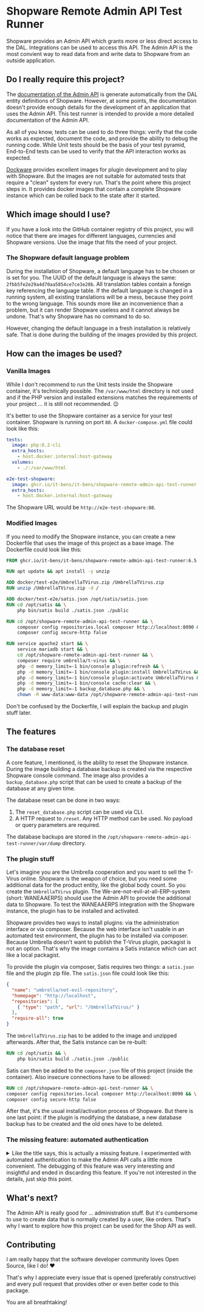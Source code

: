 # Shopware Remote Admin API Test Runner

Shopware provides an Admin API which grants more or less direct access to the DAL. Integrations can be used to access this API. The Admin API is the most convient way to read data from and write data to Shopware from an outside application.

## Do I really require this project?

The [documentation of the Admin API](https://shopware.stoplight.io/docs/admin-api/branches/v6.5/twpxvnspkg3yu-quick-start-guide) is generate automatically from the DAL entity definitions of Shopware. However, at some points, the documentation doesn't provide enough details for the development of an application that uses the Admin API. This test runner is intended to provide a more detailed documentation of the Admin API.

As all of you know, tests can be used to do three things: verify that the code works as expected, document the code, and provide the ability to debug the running code. While Unit tests should be the basis of your test pyramid, End-to-End tests can be used to verify that the API interaction works as expected.

[Dockware](https://dockware.io) provides excellent images for plugin development and to play with Shopware. But the images are not suitable for automated tests that require a "clean" system for every run. That's the point where this project steps in. It provides docker images that contain a complete Shopware instance which can be rolled back to the state after it started.

## Which image should I use?

If you have a look into the GitHub container registry of this project, you will notice that there are images for different languages, currencies and Shopware versions. Use the image that fits the need of your project.

### The Shopware default language problem

During the installation of Shopware, a default language has to be chosen or is set for you. The UUID of the default language is always the same: `2fbb5fe2e29a4d70aa5854ce7ce3e20b`. All translation tables contain a foreign key referencing the language table. If the default language is changed in a running system, all existing translations will be a mess, because they point to the wrong language. This sounds more like an inconvenience than a problem, but it can render Shopware useless and it cannot always be undone. That's why Shopware has no command to do so.

However, changing the default language in a fresh installation is relatively safe. That is done during the building of the images provided by this project.

## How can the images be used?

### Vanilla Images

While I don't recommend to run the Unit tests inside the Shopware container, it's technically possible. The `/var/www/html` directory is not used and if the PHP version and installed extensions matches the requirements of your project ... it is still not recommended. 😉

It's better to use the Shopware container as a service for your test container. Shopware is running on port `80`. A `docker-compose.yml` file could look like this:

```yaml
tests:
  image: php:8.2-cli
  extra_hosts:
    - host.docker.internal:host-gateway
  volumes:
    - ./:/var/www/html

e2e-test-shopware:
  image: ghcr.io/it-bens/it-bens/shopware-remote-admin-api-test-runner:6.5.6.1_de-DE_EUR
  extra_hosts:
    - host.docker.internal:host-gateway
```

The Shopware URL would be `http://e2e-test-shopware:80`.

### Modified Images

If you need to modify the Shopware instance, you can create a new Dockerfile that uses the image of this project as a base image. The Dockerfile could look like this:

```Dockerfile
FROM ghcr.io/it-bens/it-bens/shopware-remote-admin-api-test-runner:6.5.6.1_de-DE_EUR

RUN apt update && apt install -y unzip

ADD docker/test-e2e/UmbrellaTVirus.zip /UmbrellaTVirus.zip
RUN unzip /UmbrellaTVirus.zip -d /

ADD docker/test-e2e/satis.json /opt/satis/satis.json
RUN cd /opt/satis && \
    php bin/satis build ./satis.json ./public

RUN cd /opt/shopware-remote-admin-api-test-runner && \
    composer config repositories.local composer http://localhost:8090 && \
    composer config secure-http false

RUN service apache2 start && \
    service mariadb start && \
    cd /opt/shopware-remote-admin-api-test-runner && \
    composer require umbrella/t-virus && \
    php -d memory_limit=-1 bin/console plugin:refresh && \
    php -d memory_limit=-1 bin/console plugin:install UmbrellaTVirus && \
    php -d memory_limit=-1 bin/console plugin:activate UmbrellaTVirus && \
    php -d memory_limit=-1 bin/console cache:clear && \
    php -d memory_limit=-1 backup_database.php && \
    chown -R www-data:www-data /opt/shopware-remote-admin-api-test-runner
```

Don't be confused by the Dockerfile, I will explain the backup and plugin stuff later.

## The features

### The database reset

A core feature, I mentioned, is the ability to reset the Shopware instance. During the image building a database backup is created via the respective Shopware console command. The image also provides a `backup_database.php` script that can be used to create a backup of the database at any given time.

The database reset can be done in two ways:
1) The `reset_database.php` script can be used via CLI.
2) A HTTP request to `/reset`. Any HTTP method can be used. No payload or query parameters are required.

The database backups are stored in the `/opt/shopware-remote-admin-api-test-runner/var/dump` directory. 

### The plugin stuff

Let's imagine you are the Umbrella cooperation and you want to sell the T-Virus online. Shopware is the weapon of choice, but you need some additional data for the product entity, like the global body count. So you create the `UmbrellaTVirus` plugin. The We-are-not-evil-at-all-ERP-system (short: WANEAAERPS) should use the Admin API to provide the additional data to Shopware. To test the WANEAAERPS integration with the Shopware instance, the plugin has to be installed and activated. 

Shopware provides two ways to install plugins: via the administration interface or via composer. Because the web interface isn't usable in an automated test environment, the plugin has to be installed via composer. Because Umbrella doesn't want to publish the T-Virus plugin, packagist is not an option. That's why the image contains a Satis instance which can act like a local packagist.

To provide the plugin via composer, Satis requires two things: a `satis.json` file and the plugin zip file. The `satis.json` file could look like this:

```json
{
  "name": "umbrella/not-evil-repository",
  "homepage": "http://localhost",
  "repositories": [
    { "type": "path", "url": "/UmbrellaTVirus/" }
  ],
  "require-all": true
}
```

The `UmbrellaTVirus.zip` has to be added to the image and unzipped afterwards. After that, the Satis instance can be re-built:

```Dockerfile
RUN cd /opt/satis && \
    php bin/satis build ./satis.json ./public
```

Satis can then be added to the `composer.json` file of this project (inside the container). Also insecure connections have to be allowed:
    
```Dockerfile
RUN cd /opt/shopware-remote-admin-api-test-runner && \
composer config repositories.local composer http://localhost:8090 && \
composer config secure-http false
```

After that, it's the usual install/activation process of Shopware. But there is one last point: if the plugin is modifying the database, a new database backup has to be created and the old ones have to be deleted.

### The missing feature: automated authentication

<details>
  <summary>Like the title says, this is actually a missing feature. I experimented with automated authentication to make the Admin API calls a little more convenient. The debugging of this feature was very interesting and insightful and ended in discarding this feature. If you're not interested in the details, just skip this point.</summary>

Shopware uses the [PHP league OAuth2 server](https://github.com/thephpleague/oauth2-server) to authenticate the Admin API calls. A successful token request returns a bearer token that can be used to authenticate API calls. So far, so usual.

Shopware provides a lot of internal test classes and test bootstrapping that this projects uses. A look into the `Shopware\Core\Framework\Test\TestCaseBase\AdminApiTestBehaviour` trait shows methods to create/return a pre-authenticated browser or at least methods to do the authentication very easy. Internally this methods execute the usual authentication process.

At some point in the authentication process, the `Shopware\Core\Framework\Api\EventListener\JsonRequestTransformerListener` is called. Doesn't sound exciting or deal-breaking? Well, the JSON request transforming isn't. But the way this method gets the raw data from the request can be problematic:

```php
/** @var Symfony\Component\HttpKernel\Event\RequestEvent $event */
$data = json_decode($event->getRequest()->getContent(), true);
```

This line calls the `getContent()` method of the `Symfony\Component\HttpFoundation\Request` class. Normally this wouldn't be a problem. But for the authentication procedure, Shopware creates a synthetic request object with a nulled `content` property. The actual data is stored in another property. That's why this code of the `getContent()` method is hit:

```php
if (null === $this->content || false === $this->content) {
    $this->content = file_get_contents('php://input');
}

return $this->content;
```

The code reads the raw request content via the PHP input stream. The data of the authentication request is overwritten with the content of the actual request sent to the Shopware instance before the authentication procedure. **The result: if the request isn't a authentication request anyways, the authentication fails.**

Because the PHP input stream is read-only, I couldn't find a way to hook into this process and prevent the data override without a massive intervention into the Shopware core. That's why I discarded the automated authentication feature.
</details>

## What's next?

The Admin API is really good for ... administration stuff. But it's cumbersome to use to create data that is normally created by a user, like orders. That's why I want to explore how this project can be used for the Shop API as well.

## Contributing
I am really happy that the software developer community loves Open Source, like I do! ♥

That's why I appreciate every issue that is opened (preferably constructive) and every pull request that provides other or even better code to this package.

You are all breathtaking!